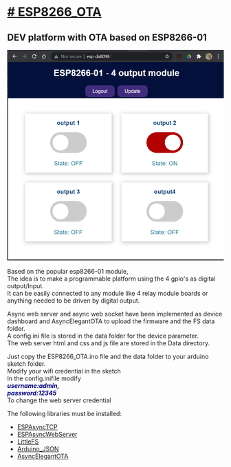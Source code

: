 <h1><span style="text-decoration: underline;"># ESP8266_OTA</span></h1>
<h2>DEV platform with OTA based on ESP8266-01</h2>
<p><img src="./dashboard.png" alt="" /></p>
<p><span style="font-weight: 400;">Based on the popular esp8266-01 module,<br /></span><span style="font-weight: 400;">The idea is to make a programmable platform using the 4 gpio's as digital output/Input.<br /></span><span style="font-weight: 400;">It can be easily connected to any module like 4 relay module boards or anything needed to be driven by digital output.</span></p>
<p><span style="font-weight: 400;">Async web server and async web socket have been implemented as device dashboard and AsyncElegantOTA to upload the firmware and the FS data folder.<br /></span><span style="font-weight: 400;">A config.ini file is stored in the data folder for the device parameter.<br /></span><span style="font-weight: 400;">The web server html and css and js file are stored in the Data directory.</span></p>
<p><span style="font-weight: 400;">Just copy the ESP8266_OTA.ino file and the data folder to your arduino sketch folder.<br /></span><span style="font-weight: 400;">Modify your wifi credential in the sketch<br /></span><span style="font-weight: 400;">In the config.inifile modify<br /></span><span style="color: #000080;"><em><strong>username:admin,<br /></strong></em></span><span style="font-weight: 400;"><span style="color: #000080;"><em><strong>password:12345</strong></em></span><br /></span><span style="font-weight: 400;">To change the web server credential</span></p>
<p><span style="font-weight: 400;">The following libraries must be installed:</span></p>
<ul>
<li><a href="https://github.com/me-no-dev/ESPAsyncTCP">ESPAsyncTCP</a></li>
<li>
<div>
<div><a href="https://github.com/me-no-dev/ESPAsyncWebServer">ESPAsyncWebServer</a></div>
</div>
</li>
<li><a href="https://github.com/earlephilhower/arduino-esp8266littlefs-plugin/releases">LittleFS </a></li>
<li><a href="https://www.arduino.cc/reference/en/libraries/arduino_json/">Arduino_JSON </a></li>
<li><a href="https://github.com/ayushsharma82/AsyncElegantOTA">AsyncElegantOTA</a></li>
</ul>
